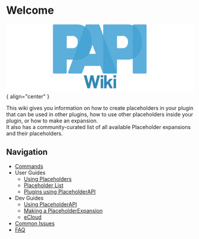 # Welcome

![placeholderapi_logo](assets/img/wiki-logo.png){ align="center" }

This wiki gives you information on how to create placeholders in your plugin that can be used in other plugins, how to use other placeholders inside your plugin, or how to make an expansion.  
It also has a community-curated list of all available Placeholder expansions and their placeholders.

## Navigation

- [Commands](commands.md)
- User Guides
    - [Using Placeholders](users/using-placeholders.md)
    - [Placeholder List](users/placeholder-list.md)
    - [Plugins using PlaceholderAPI](users/plugins-using-placeholderapi.md)
- Dev Guides
    - [Using PlaceholderAPI](developers/using-placeholderapi.md)
    - [Making a PlaceholderExpansion](developers/creating-a-placeholderexpansion.md)
    - [eCloud](developers/expansion-cloud.md)
- [Common Issues](common-issues.md)
- [FAQ](faq.md)